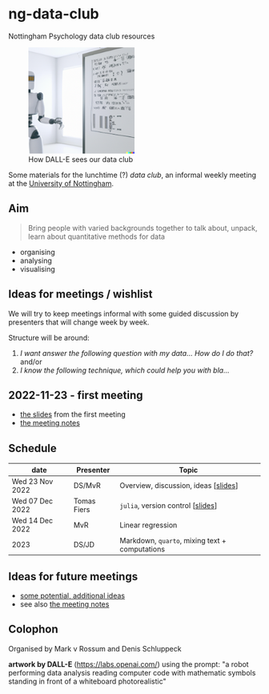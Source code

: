# ng-data-club

Nottingham Psychology data club resources

<figure>

<img src="images/dall-e-image.png" width="50%"/>
<br>
<caption>How DALL-E sees our data club</caption>
</figure>

Some materials for the lunchtime (?) *data club*, an informal weekly meeting at the [University of Nottingham](https://www.nottingham.ac.uk/psychology/).

## Aim

>Bring people with varied backgrounds together to talk about, unpack, learn about quantitative methods for data

- organising
- analysing
- visualising

## Ideas for meetings / wishlist

We will try to keep meetings informal with some guided discussion by presenters that will change week by week.

Structure will be around:

1. *I want answer the following question with my data... How do I do that?* and/or
2. *I know the following technique, which could help you with bla...*

## 2022-11-23 - first meeting

- [the slides](./2022-11-23-first-meeting.html) from the first meeting
- [the meeting notes](./2022-11-23-meeting-notes.md) 


## Schedule

| date            | Presenter   | Topic                                                                              |
| --------------- | ----------- | ---------------------------------------------------------------------------------- |
| Wed 23 Nov 2022 | DS/MvR      | Overview, discussion, ideas [[slides](./2022-11-23-first-meeting.html)]             |
| Wed 07 Dec 2022 | Tomas Fiers | `julia`, version control [[slides][julia-slides]]                                  |
| Wed 14 Dec 2022 | MvR         | Linear regression                                                                  |
| 2023            | DS/JD       | Markdown, `quarto`, mixing text  + computations                                    |

[julia-slides]: https://raw.githubusercontent.com/schluppeck/ng-data-club/main/presentations/2022-12-07-Julia-for-research.pdf


## Ideas for future meetings

- [some potential, additional ideas](./wishlist.md)
- see also [the meeting notes](./2022-11-23-meeting-notes.md) 

## Colophon

Organised by Mark v Rossum and Denis Schluppeck

**artwork by DALL-E** (https://labs.openai.com/) using the prompt: "a robot performing data analysis reading computer code with mathematic symbols standing in front of a whiteboard photorealistic"
